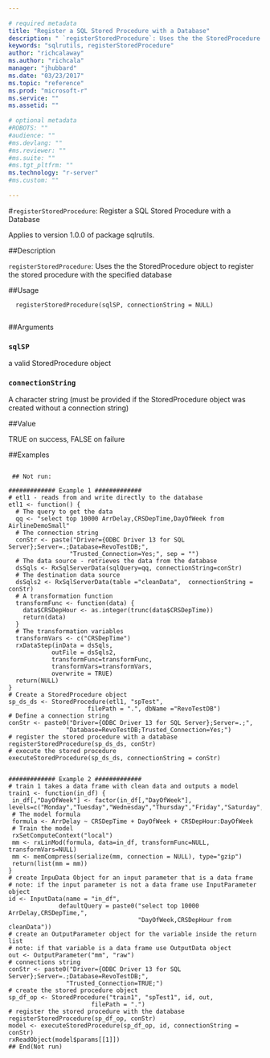 ```yaml
--- 
 
# required metadata 
title: "Register a SQL Stored Procedure with a Database" 
description: " `registerStoredProcedure`: Uses the the StoredProcedure object to register the stored procedure with the specified database " 
keywords: "sqlrutils, registerStoredProcedure" 
author: "richcalaway"
ms.author: "richcala" 
manager: "jhubbard" 
ms.date: "03/23/2017" 
ms.topic: "reference" 
ms.prod: "microsoft-r" 
ms.service: "" 
ms.assetid: "" 
 
# optional metadata 
#ROBOTS: "" 
#audience: "" 
#ms.devlang: "" 
#ms.reviewer: "" 
#ms.suite: "" 
#ms.tgt_pltfrm: "" 
ms.technology: "r-server" 
#ms.custom: "" 
 
--- 
```

 
 
 
 
 #`registerStoredProcedure`: Register a SQL Stored Procedure with a Database

 Applies to version 1.0.0 of package sqlrutils.
 
 ##Description
 
`registerStoredProcedure`: Uses the the StoredProcedure object to register
the stored procedure with the specified database
 
 
 ##Usage

```   
  registerStoredProcedure(sqlSP, connectionString = NULL)
 
```
 
 ##Arguments

   
  
 ### `sqlSP`
 a valid StoredProcedure object 
  
  
  
 ### `connectionString`
 A character string (must be provided if the StoredProcedure object was created without a connection string) 
  
 
 
 ##Value
 
TRUE on success, FALSE on failure
 
 ##Examples

 ```
   
  ## Not run:
 
 ############# Example 1 #############
 # etl1 - reads from and write directly to the database
 etl1 <- function() {
   # The query to get the data
   qq <- "select top 10000 ArrDelay,CRSDepTime,DayOfWeek from AirlineDemoSmall"
   # The connection string
   conStr <- paste("Driver={ODBC Driver 13 for SQL Server};Server=.;Database=RevoTestDB;",
                  "Trusted_Connection=Yes;", sep = "")
   # The data source - retrieves the data from the database
   dsSqls <- RxSqlServerData(sqlQuery=qq, connectionString=conStr)
   # The destination data source
   dsSqls2 <- RxSqlServerData(table ="cleanData",  connectionString = conStr)
   # A transformation function
   transformFunc <- function(data) {
     data$CRSDepHour <- as.integer(trunc(data$CRSDepTime))
     return(data)
   }
   # The transformation variables
   transformVars <- c("CRSDepTime")
   rxDataStep(inData = dsSqls,
             outFile = dsSqls2,
             transformFunc=transformFunc,
             transformVars=transformVars,
             overwrite = TRUE)
   return(NULL)
 }
 # Create a StoredProcedure object
 sp_ds_ds <- StoredProcedure(etl1, "spTest",
                       filePath = ".", dbName ="RevoTestDB")
 # Define a connection string
 conStr <- paste0("Driver={ODBC Driver 13 for SQL Server};Server=.;",
                 "Database=RevoTestDB;Trusted_Connection=Yes;")
 # register the stored procedure with a database
 registerStoredProcedure(sp_ds_ds, conStr)
 # execute the stored procedure
 executeStoredProcedure(sp_ds_ds, connectionString = conStr)


 ############# Example 2 #############
 # train 1 takes a data frame with clean data and outputs a model
 train1 <- function(in_df) {
  in_df[,"DayOfWeek"] <- factor(in_df[,"DayOfWeek"], levels=c("Monday","Tuesday","Wednesday","Thursday","Friday","Saturday","Sunday"))
  # The model formula
  formula <- ArrDelay ~ CRSDepTime + DayOfWeek + CRSDepHour:DayOfWeek
  # Train the model
  rxSetComputeContext("local")
  mm <- rxLinMod(formula, data=in_df, transformFunc=NULL, transformVars=NULL)
  mm <- memCompress(serialize(mm, connection = NULL), type="gzip")
  return(list(mm = mm))
 }
 # create InpuData Object for an input parameter that is a data frame
 # note: if the input parameter is not a data frame use InputParameter object
 id <- InputData(name = "in_df",
               defaultQuery = paste0("select top 10000 ArrDelay,CRSDepTime,",
                                     "DayOfWeek,CRSDepHour from cleanData"))
 # create an OutputParameter object for the variable inside the return list
 # note: if that variable is a data frame use OutputData object
 out <- OutputParameter("mm", "raw")
 # connections string
 conStr <- paste0("Driver={ODBC Driver 13 for SQL Server};Server=.;Database=RevoTestDB;",
                 "Trusted_Connection=TRUE;")
 # create the stored procedure object
 sp_df_op <- StoredProcedure("train1", "spTest1", id, out,
                        filePath = ".")
 # register the stored procedure with the database
 registerStoredProcedure(sp_df_op, conStr)
 model <- executeStoredProcedure(sp_df_op, id, connectionString = conStr)
 rxReadObject(model$params[[1]])
 ## End(Not run) 
  
 
```
 
 
